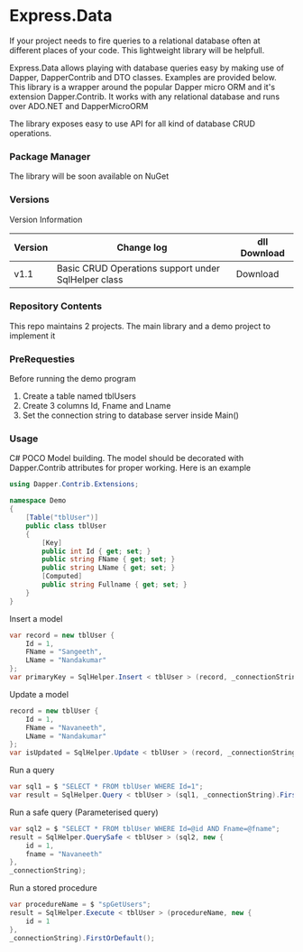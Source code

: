 # Express.Data

If your project needs to fire queries to a relational database often at different places of your code. This lightweight library will be helpfull.

Express.Data allows playing with database queries easy by making use of Dapper, DapperContrib and DTO classes. Examples are provided below.
This library is a wrapper around the popular Dapper micro ORM and it's extension Dapper.Contrib. It works with any relational database and runs over ADO.NET and DapperMicroORM

The library exposes easy to use API for all kind of database CRUD operations.

### Package Manager
The library will be soon available on NuGet

### Versions

Version Information

| Version | Change log | dll Download
| ------ | ------ | ------ |
| v1.1 | Basic CRUD Operations support under SqlHelper class | Download

### Repository Contents
This repo maintains 2 projects. The main library and a demo project to implement it


### PreRequesties
Before running the demo program
1. Create a table named tblUsers
2. Create 3 columns Id, Fname and Lname
3. Set the connection string to database server inside Main()


### Usage
C# POCO Model building.
The model should be decorated with Dapper.Contrib attributes for proper working. Here is an example
```csharp
using Dapper.Contrib.Extensions;

namespace Demo
{
    [Table("tblUser")]
    public class tblUser
    {
        [Key]
        public int Id { get; set; }
        public string FName { get; set; }
        public string LName { get; set; }
        [Computed]
        public string Fullname { get; set; }
    }
}
```
Insert a model
```csharp
var record = new tblUser {
	Id = 1,
	FName = "Sangeeth",
	LName = "Nandakumar"
};
var primaryKey = SqlHelper.Insert < tblUser > (record, _connectionString);
```
Update a model
```csharp
record = new tblUser {
	Id = 1,
	FName = "Navaneeth",
	LName = "Nandakumar"
};
var isUpdated = SqlHelper.Update < tblUser > (record, _connectionString);
```
Run a query
```csharp
var sql1 = $ "SELECT * FROM tblUser WHERE Id=1";
var result = SqlHelper.Query < tblUser > (sql1, _connectionString).FirstOrDefault();
```
Run a safe query (Parameterised query)
```csharp
var sql2 = $ "SELECT * FROM tblUser WHERE Id=@id AND Fname=@fname";
result = SqlHelper.QuerySafe < tblUser > (sql2, new {
	id = 1,
	fname = "Navaneeth"
},
_connectionString);
```
Run a stored procedure
```csharp
var procedureName = $ "spGetUsers";
result = SqlHelper.Execute < tblUser > (procedureName, new {
	id = 1
},
_connectionString).FirstOrDefault();
```
